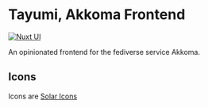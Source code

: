 # Tayumi, Akkoma Frontend

[![Nuxt UI](https://img.shields.io/badge/Made%20with-Nuxt%20UI-00DC82?logo=nuxt&labelColor=020420)](https://ui.nuxt.com)

An opinionated frontend for the fediverse service Akkoma.

## Icons

Icons are [Solar Icons](https://icones.js.org/collection/solar?s=web)
